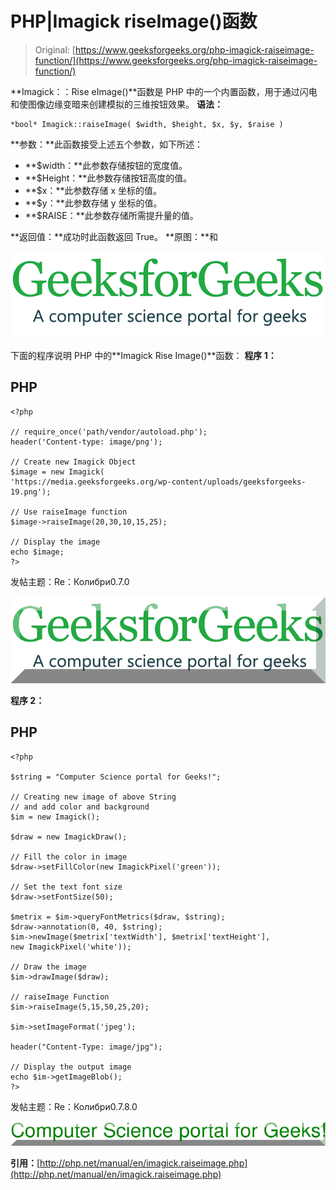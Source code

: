 # PHP|Imagick riseImage()函数

> Original: [https://www.geeksforgeeks.org/php-imagick-raiseimage-function/](https://www.geeksforgeeks.org/php-imagick-raiseimage-function/)

**Imagick：：Rise eImage()**函数是 PHP 中的一个内置函数，用于通过闪电和使图像边缘变暗来创建模拟的三维按钮效果。
**语法：**

```
*bool* Imagick::raiseImage( $width, $height, $x, $y, $raise )
```

**参数：**此函数接受上述五个参数，如下所述：

*   **$width：**此参数存储按钮的宽度值。
*   **$Height：**此参数存储按钮高度的值。
*   **$x：**此参数存储 x 坐标的值。
*   **$y：**此参数存储 y 坐标的值。
*   **$RAISE：**此参数存储所需提升量的值。

**返回值：**成功时此函数返回 True。
**原图：**和

![](img/0503f4823e8dcbdfa50ab25f59045d2a.png)

下面的程序说明 PHP 中的**Imagick Rise Image()**函数：
**程序 1：**

## PHP

```
<?php

// require_once('path/vendor/autoload.php');
header('Content-type: image/png');

// Create new Imagick Object
$image = new Imagick(
'https://media.geeksforgeeks.org/wp-content/uploads/geeksforgeeks-19.png');

// Use raiseImage function
$image->raiseImage(20,30,10,15,25);

// Display the image
echo $image;
?>
```

发帖主题：Re：Колибри0.7.0

![](img/f907194f994910ae4649db6f87c60b62.png)

**程序 2：**

## PHP

```
<?php

$string = "Computer Science portal for Geeks!";

// Creating new image of above String
// and add color and background
$im = new Imagick();

$draw = new ImagickDraw();

// Fill the color in image
$draw->setFillColor(new ImagickPixel('green'));

// Set the text font size
$draw->setFontSize(50);

$metrix = $im->queryFontMetrics($draw, $string);
$draw->annotation(0, 40, $string);
$im->newImage($metrix['textWidth'], $metrix['textHeight'],
new ImagickPixel('white'));

// Draw the image        
$im->drawImage($draw);

// raiseImage Function
$im->raiseImage(5,15,50,25,20);

$im->setImageFormat('jpeg');

header("Content-Type: image/jpg");

// Display the output image
echo $im->getImageBlob();
?>
```

发帖主题：Re：Колибри0.7.8.0

![](img/8a3cbdc6ac408e2dbfb753055d5cd101.png)

**引用：**[http://php.net/manual/en/imagick.raiseimage.php](http://php.net/manual/en/imagick.raiseimage.php)